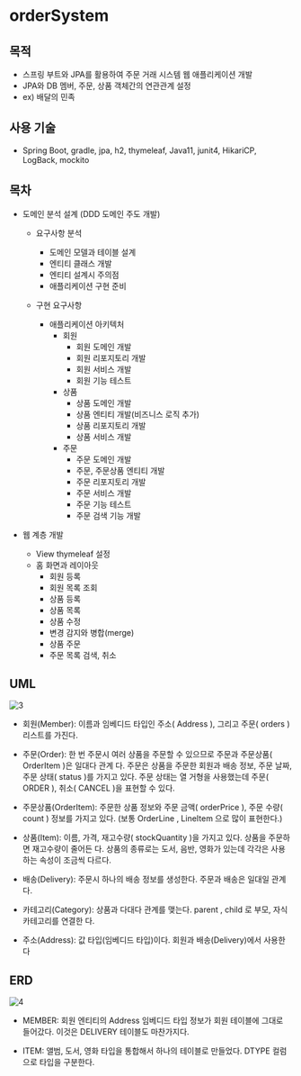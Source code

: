 # orderSystem
목적
---
- 스프링 부트와 JPA를 활용하여 주문 거래 시스템 웹 애플리케이션 개발
- JPA와 DB 멤버, 주문, 상품 객체간의 연관관계 설정
- ex) 배달의 민족


사용 기술
---
- Spring Boot, gradle, jpa, h2, thymeleaf, Java11, junit4, HikariCP, LogBack, mockito


목차
---
* 도메인 분석 설계 (DDD 도메인 주도 개발)
  * 요구사항 분석
    * 도메인 모델과 테이블 설계
    * 엔티티 클래스 개발
    * 엔티티 설계시 주의점
    * 애플리케이션 구현 준비

  * 구현 요구사항
    * 애플리케이션 아키텍처
      * 회원
        * 회원 도메인 개발
        * 회원 리포지토리 개발
        * 회원 서비스 개발
        * 회원 기능 테스트
      * 상품
        * 상품 도메인 개발
        * 상품 엔티티 개발(비즈니스 로직 추가)
        * 상품 리포지토리 개발
        * 상품 서비스 개발
      * 주문
        * 주문 도메인 개발
        * 주문, 주문상품 엔티티 개발
        * 주문 리포지토리 개발
        * 주문 서비스 개발
        * 주문 기능 테스트
        * 주문 검색 기능 개발

* 웹 계층 개발
  * View thymeleaf 설정
  * 홈 화면과 레이아웃
    * 회원 등록
    * 회원 목록 조회
    * 상품 등록
    * 상품 목록
    * 상품 수정
    * 변경 감지와 병합(merge)
    * 상품 주문
    * 주문 목록 검색, 취소
  
  
UML
---
![3](https://user-images.githubusercontent.com/61732452/103454938-eb353f80-4d2b-11eb-9767-61de13042d0e.PNG)

- 회원(Member): 이름과 임베디드 타입인 주소( Address ), 그리고 주문( orders ) 리스트를 가진다.

- 주문(Order): 한 번 주문시 여러 상품을 주문할 수 있으므로 주문과 주문상품( OrderItem )은 일대다 관계
다. 주문은 상품을 주문한 회원과 배송 정보, 주문 날짜, 주문 상태( status )를 가지고 있다. 주문 상태는 열
거형을 사용했는데 주문( ORDER ), 취소( CANCEL )을 표현할 수 있다.

- 주문상품(OrderItem): 주문한 상품 정보와 주문 금액( orderPrice ), 주문 수량( count ) 정보를 가지고
있다. (보통 OrderLine , LineItem 으로 많이 표현한다.)

- 상품(Item): 이름, 가격, 재고수량( stockQuantity )을 가지고 있다. 상품을 주문하면 재고수량이 줄어든
다. 상품의 종류로는 도서, 음반, 영화가 있는데 각각은 사용하는 속성이 조금씩 다르다.

- 배송(Delivery): 주문시 하나의 배송 정보를 생성한다. 주문과 배송은 일대일 관계다.

- 카테고리(Category): 상품과 다대다 관계를 맺는다. parent , child 로 부모, 자식 카테고리를 연결한
다.

- 주소(Address): 값 타입(임베디드 타입)이다. 회원과 배송(Delivery)에서 사용한다

ERD
---
![4](https://user-images.githubusercontent.com/61732452/103454939-ec666c80-4d2b-11eb-8093-c7dc0668a9dc.PNG)

- MEMBER: 회원 엔티티의 Address 임베디드 타입 정보가 회원 테이블에 그대로 들어갔다. 이것은
DELIVERY 테이블도 마찬가지다.

- ITEM: 앨범, 도서, 영화 타입을 통합해서 하나의 테이블로 만들었다. DTYPE 컬럼으로 타입을 구분한다.